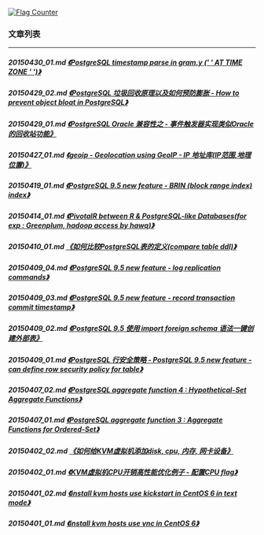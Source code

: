 <a rel="nofollow" href="http://info.flagcounter.com/h9V1"  ><img src="http://s03.flagcounter.com/count/h9V1/bg_FFFFFF/txt_000000/border_CCCCCC/columns_2/maxflags_12/viewers_0/labels_0/pageviews_0/flags_0/"  alt="Flag Counter"  border="0"  ></a>  
  
### 文章列表  
----  
##### 20150430_01.md   [《PostgreSQL timestamp parse in gram.y (' ' AT TIME ZONE ' ')》](20150430_01.md)  
##### 20150429_02.md   [《PostgreSQL 垃圾回收原理以及如何预防膨胀 - How to prevent object bloat in PostgreSQL》](20150429_02.md)  
##### 20150429_01.md   [《PostgreSQL Oracle 兼容性之 - 事件触发器实现类似Oracle的回收站功能》](20150429_01.md)  
##### 20150427_01.md   [《geoip - Geolocation using GeoIP - IP 地址库(IP范围,地理位置)》](20150427_01.md)  
##### 20150419_01.md   [《PostgreSQL 9.5 new feature - BRIN (block range index) index》](20150419_01.md)  
##### 20150414_01.md   [《PivotalR between R & PostgreSQL-like Databases(for exp : Greenplum, hadoop access by hawq)》](20150414_01.md)  
##### 20150410_01.md   [《如何比较PostgreSQL表的定义(compare table ddl)》](20150410_01.md)  
##### 20150409_04.md   [《PostgreSQL 9.5 new feature - log replication commands》](20150409_04.md)  
##### 20150409_03.md   [《PostgreSQL 9.5 new feature - record transaction commit timestamp》](20150409_03.md)  
##### 20150409_02.md   [《PostgreSQL 9.5 使用 import foreign schema 语法一键创建外部表》](20150409_02.md)  
##### 20150409_01.md   [《PostgreSQL 行安全策略 - PostgreSQL 9.5 new feature - can define row security policy for table》](20150409_01.md)  
##### 20150407_02.md   [《PostgreSQL aggregate function 4 : Hypothetical-Set Aggregate Functions》](20150407_02.md)  
##### 20150407_01.md   [《PostgreSQL aggregate function 3 : Aggregate Functions for Ordered-Set》](20150407_01.md)  
##### 20150402_02.md   [《如何给KVM虚拟机添加disk, cpu, 内存, 网卡设备》](20150402_02.md)  
##### 20150402_01.md   [《KVM虚拟机CPU开销高性能优化例子 - 配置CPU flag》](20150402_01.md)  
##### 20150401_02.md   [《install kvm hosts use kickstart in CentOS 6 in text mode》](20150401_02.md)  
##### 20150401_01.md   [《install kvm hosts use vnc in CentOS 6》](20150401_01.md)  
